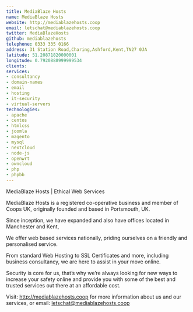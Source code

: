 ```yaml
---
title: MediaBlaze Hosts
name: MediaBlaze Hosts
website: http://mediablazehosts.coop
email: letschat@mediablazehosts.coop
twitter: MediaBlazeHosts
github: mediablazehosts
telephone: 0333 335 0166
address: 31 Station Road,Charing,Ashford,Kent,TN27 0JA
latitude: 51.20871820000001
longitude: 0.7920888999999534
clients:
services:
- consultancy
- domain-names
- email
- hosting
- it-security
- virtual-servers
technologies:
- apache
- centos
- htmlcss
- joomla
- magento
- mysql
- nextcloud
- node-js
- openwrt
- owncloud
- php
- phpbb
---
```


MediaBlaze Hosts | Ethical Web Services

MediaBlaze Hosts is a registered co-operative business and member of Coops UK, originally founded and based in Portsmouth, UK.

Since inception, we have expanded and also have offices located in Manchester and Kent,

We offer web based services nationally, priding ourselves on a friendly and personalised service.

From standard Web Hosting to SSL Certificates and more, including business consultancy, we are here to assist in your move online.

Security is core for us, that’s why we’re always looking for new ways to increase your safety online and provide you with some of the best and trusted services out there at an affordable cost.

Visit: http://mediablazehosts.coop for more information about us and our services, or email: letschat@mediablazehosts.coop

